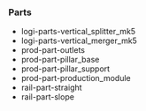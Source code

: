 ### Parts

- logi-parts-vertical_splitter_mk5
- logi-parts-vertical_merger_mk5
- prod-part-outlets
- prod-part-pillar_base
- prod-part-pillar_support
- prod-part-production_module
- rail-part-straight
- rail-part-slope
